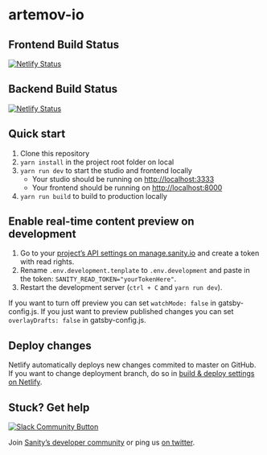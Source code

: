 # artemov-io

## Frontend Build Status
[![Netlify Status](https://api.netlify.com/api/v1/badges/efa010a2-a037-434e-9092-9cea7211c387/deploy-status)](https://app.netlify.com/sites/artemov-io/deploys)

## Backend Build Status
[![Netlify Status](https://api.netlify.com/api/v1/badges/47aa1523-b7aa-496b-a14e-0c3861a64fd4/deploy-status)](https://app.netlify.com/sites/artemov-io-studio/deploys)




## Quick start

1. Clone this repository
2. `yarn install` in the project root folder on local
3. `yarn run dev` to start the studio and frontend locally
   - Your studio should be running on [http://localhost:3333](http://localhost:3333)
   - Your frontend should be running on [http://localhost:8000](http://localhost:8000)
4. `yarn run build` to build to production locally

## Enable real-time content preview on development

1. Go to your [project’s API settings on manage.sanity.io](https://manage.sanity.io/projects/iguw7e23/settings/api) and create a token with read rights.
2. Rename `.env.development.tenplate` to `.env.development` and paste in the token: `SANITY_READ_TOKEN="yourTokenHere"`.
3. Restart the development server (`ctrl + C` and `yarn run dev`).

If you want to turn off preview you can set `watchMode: false` in gatsby-config.js. If you just want to preview published changes you can set `overlayDrafts: false` in gatsby-config.js.

## Deploy changes

Netlify automatically deploys new changes commited to master on GitHub. If you want to change deployment branch, do so in [build & deploy settings on Netlify](https://www.netlify.com/docs/continuous-deployment/#branches-deploys).

## Stuck? Get help

[![Slack Community Button](https://slack.sanity.io/badge.svg)](https://slack.sanity.io/)

Join [Sanity’s developer community](https://slack.sanity.io) or ping us [on twitter](https://twitter.com/sanity_io).
